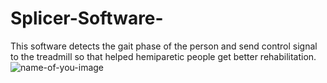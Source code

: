 # Splicer-Software-
This software detects the gait phase of the person and send control signal to the treadmill so that helped hemiparetic people get better rehabilitation.
![name-of-you-image](https://your-copied-image-address)
